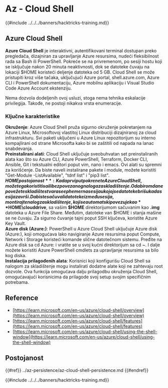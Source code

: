 # Az - Cloud Shell

{{#include ../../../banners/hacktricks-training.md}}

## Azure Cloud Shell

**Azure Cloud Shell** je interaktivni, autentifikovani terminal dostupan preko pregledača, dizajniran za upravljanje Azure resursima, nudeći fleksibilnost rada sa Bash ili PowerShell. Pokreće se na privremenom, po sesiji hostu koji se isključuje nakon 20 minuta neaktivnosti, dok se datoteke čuvaju na lokaciji $HOME koristeći deljenje datoteka od 5 GB. Cloud Shell se može pristupiti kroz više tačaka, uključujući Azure portal, shell.azure.com, Azure CLI i PowerShell dokumentaciju, Azure mobilnu aplikaciju i Visual Studio Code Azure Account ekstenziju.

Nema dozvola dodeljenih ovoj usluzi, stoga nema tehnika eskalacije privilegija. Takođe, ne postoji nikakva vrsta enumeracije.

### Ključne karakteristike

**Okruženje**: Azure Cloud Shell pruža sigurno okruženje pokretanjem na Azure Linux, Microsoftovoj vlastitoj Linux distribuciji dizajniranoj za cloud infrastrukturu. Svi paketi uključeni u Azure Linux repozitorijum su interno kompajlirani od strane Microsofta kako bi se zaštitili od napada na lanac snabdevanja.  
**Preinstalirani alati**: Cloud Shell uključuje sveobuhvatan set preinstaliranih alata kao što su Azure CLI, Azure PowerShell, Terraform, Docker CLI, Ansible, Git i tekstualni editori poput vim, nano i emacs. Ovi alati su spremni za korišćenje. Da biste naveli instalirane pakete i module, možete koristiti "Get-Module -ListAvailable", "tdnf list" i "pip3 list".  
**$HOME postojanost**: Kada prvi put pokrenete Azure Cloud Shell, možete ga koristiti sa ili bez povezanog naloga za skladištenje. Odabirom da ne povežete skladište stvara se ephemerna sesija u kojoj se datoteke brišu kada sesija završi. Da biste sačuvali datoteke između sesija, montirajte nalog za skladištenje, koji se automatski povezuje kao **$HOME\clouddrive**, sa vašim **$HOME** direktorijumom sačuvanim kao **.img** datoteka u Azure File Share. Međutim, datoteke van $HOME i stanja mašine se ne čuvaju. Za sigurno čuvanje tajni poput SSH ključeva, koristite Azure Key Vault.  
**Azure disk (Azure:)**: PowerShell u Azure Cloud Shell uključuje Azure disk (Azure:), koji omogućava lako navigiranje Azure resursima poput Compute, Network i Storage koristeći komande slične datotečnom sistemu. Pređite na Azure disk sa cd Azure: i vratite se u svoj kućni direktorijum sa cd ~. I dalje možete koristiti Azure PowerShell cmdlets za upravljanje resursima sa bilo kog diska.  
**Instalacija prilagođenih alata**: Korisnici koji konfigurišu Cloud Shell sa nalogom za skladištenje mogu instalirati dodatne alate koji ne zahtevaju root dozvole. Ova funkcija omogućava dalju prilagodbu okruženja Cloud Shell, omogućavajući korisnicima da prilagode svoj setup svojim specifičnim potrebama.

## Reference

- [https://learn.microsoft.com/en-us/azure/cloud-shell/overview](https://learn.microsoft.com/en-us/azure/cloud-shell/overview)
- [https://learn.microsoft.com/en-us/azure/cloud-shell/features](https://learn.microsoft.com/en-us/azure/cloud-shell/features)
- [https://learn.microsoft.com/en-us/azure/cloud-shell/using-the-shell-window](https://learn.microsoft.com/en-us/azure/cloud-shell/using-the-shell-window)

## Postojanost

{{#ref}}
../az-persistence/az-cloud-shell-persistence.md
{{#endref}}

{{#include ../../../banners/hacktricks-training.md}}
